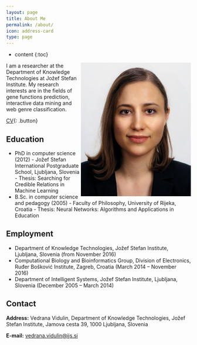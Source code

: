 ```yaml
---
layout: page
title: About Me
permalink: /about/
icon: address-card
type: page
---
```


* content
{:toc}

<a href="/images/Vedrana.Vidulin.png">
  <img align="right" alt="Vedrana Vidulin" src="/images/Vedrana_Vidulin.png">
</a>

I am a researcher at the Department of Knowledge Technologies at Jožef Stefan Institute. My research interests are in the fields of gene functions prediction, interactive data mining and web genre classification.

<!--![Vedrana Vidulin](/images/Vedrana_Vidulin_small.png)-->

[CV](/files/CV-Vedrana_Vidulin.pdf){: .button}

## Education
- PhD in computer science (2012) - Jožef Stefan International Postgraduate School, Ljubljana, Slovenia - Thesis: Searching for Credible Relations in Machine Learning
- B.Sc. in computer science and pedagogy (2005) - Faculty of Philosophy, University of Rijeka, Croatia - Thesis: Neural Networks: Algorithms and Applications in Education

## Employment
- Department of Knowledge Technologies, Jožef Stefan Institute, Ljubljana, Slovenia (from November 2016)
- Computational Biology and Bioinformatics Group, Division of Electronics, Ruđer Bošković Institute, Zagreb, Croatia (March 2014 – November 2016)
- Department of Intelligent Systems, Jožef Stefan Institute, Ljubljana, Slovenia (December 2005 – March 2014)

## Contact
**Address:**
Vedrana Vidulin, Department of Knowledge Technologies, Jožef Stefan Institute, Jamova cesta 39, 1000 Ljubljana, Slovenia

**E-mail:**
[vedrana.vidulin@ijs.si](mailto:vedrana.vidulin@ijs.si)
